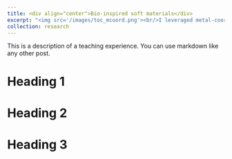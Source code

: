 ```yaml
---
title: <div align="center">Bio-inspired soft materials</div>
excerpt: "<img src='/images/toc_mcoord.png'><br/>I leveraged metal-coordination chemistry to design polymeric materials and composites with tunable structure, mechanics, and stimuli-responsivity."
collection: research
---
```


This is a description of a teaching experience. You can use markdown like any other post.

Heading 1
======

Heading 2
======

Heading 3
======

